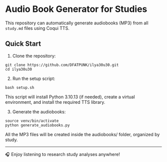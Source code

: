 # Audio Book Generator for Studies

This repository can automatically generate audiobooks (MP3) from all `study.md` files using Coqui TTS.

## Quick Start

1. Clone the repository:

```
git clone https://github.com/DFATPUNK/ilya30u30.git
cd ilya30u30
```

2. Run the setup script:

```
bash setup.sh
```
This script will install Python 3.10.13 (if needed), create a virtual environment, and install the required TTS library.

3. Generate the audiobooks:

```
source venv/bin/activate
python generate_audiobooks.py
```

All the MP3 files will be created inside the audiobooks/ folder, organized by study.

---

🎧 Enjoy listening to research study analyses anywhere!